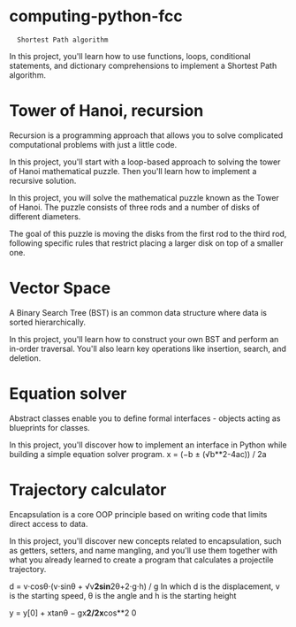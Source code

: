 # computing-python-fcc

      Shortest Path algorithm

In this project, you'll learn how to use functions, loops, conditional statements, and dictionary comprehensions to implement a Shortest Path algorithm.

# Tower of Hanoi, recursion

Recursion is a programming approach that allows you to solve complicated computational problems with just a little code.

In this project, you'll start with a loop-based approach to solving the tower of Hanoi mathematical puzzle. Then you'll learn how to implement a recursive solution.

In this project, you will solve the mathematical puzzle known as the Tower of Hanoi. The puzzle consists of three rods and a number of disks of different diameters.

The goal of this puzzle is moving the disks from the first rod to the third rod, following specific rules that restrict placing a larger disk on top of a smaller one.

# Vector Space
A Binary Search Tree (BST) is an common data structure where data is sorted hierarchically.

In this project, you'll learn how to construct your own BST and perform an in-order traversal. You'll also learn key operations like insertion, search, and deletion.

# Equation solver
Abstract classes enable you to define formal interfaces - objects acting as blueprints for classes.

In this project, you'll discover how to implement an interface in Python while building a simple equation solver program.
 x = (−b ± (√b**2-4ac)) / 2a 

 # Trajectory calculator
 Encapsulation is a core OOP principle based on writing code that limits direct access to data.

In this project, you'll discover new concepts related to encapsulation, such as getters, setters, and name mangling, and you'll use them together with what you already learned to create a program that calculates a projectile trajectory.

d = v⋅cosθ⋅(v⋅sinθ + √v**2sin**2θ+2⋅g⋅h) / g 
    In which d is the displacement, v is the starting speed, 
    θ is the angle and  h is the starting height

y = y[0] + xtanθ − gx**2/2x**cos**2 0

